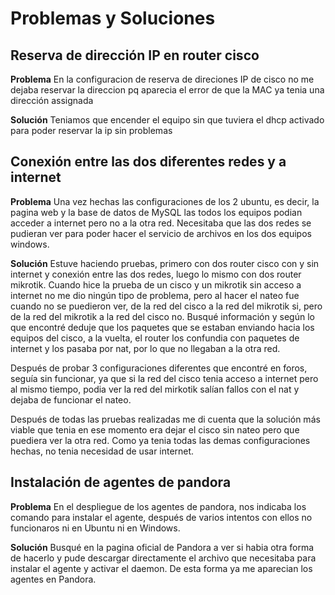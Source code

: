 # Problemas y Soluciones

## Reserva de dirección IP en router cisco

**Problema**
En la configuracion de reserva de direciones IP de cisco no me dejaba reservar la direccion pq aparecia el error de que la MAC ya tenia una dirección assignada

**Solución**
Teniamos que encender el equipo sin que tuviera el dhcp activado para poder reservar la ip sin problemas



## Conexión entre las dos diferentes redes y a internet

**Problema**
Una vez hechas las configuraciones de los 2 ubuntu, es decir, la pagina web y la base de datos de MySQL las todos los equipos podian acceder a internet pero no a la otra red. Necesitaba que las dos redes se pudieran ver para poder hacer el servicio de archivos en los dos equipos windows.

**Solución**
Estuve haciendo pruebas, primero con dos router cisco con y sin internet y conexión entre las dos redes, luego lo mismo con dos router mikrotik. Cuando hice la prueba de un cisco y un mikrotik sin acceso a internet no me dio ningún tipo de problema, pero al hacer el nateo fue cuando no se puedieron ver, de la red del cisco a la red del mikrotik si, pero de la red del mikrotik a la red del cisco no.
Busqué información y según lo que encontré deduje que los paquetes que se estaban enviando hacia los equipos del cisco, a la vuelta, el router los confundia con paquetes de internet y los pasaba por nat, por lo que no llegaban a la otra red.

Después de probar 3 configuraciones diferentes que encontré en foros, seguía sin funcionar, ya que si la red del cisco tenia acceso a internet pero al mismo tiempo, podia ver la red del mirkotik salían fallos con el nat y dejaba de funcionar el nateo.

Después de todas las pruebas realizadas me di cuenta que la solución más viable que tenia en ese momento era dejar el cisco sin nateo pero que puediera ver la otra red. Como ya tenia todas las demas configuraciones hechas, no tenia necesidad de usar internet.


## Instalación de agentes de pandora

**Problema**
En el despliegue de los agentes de pandora, nos indicaba los comando para instalar el agente, después de varios intentos con ellos no funcionaros ni en Ubuntu ni en Windows.

**Solución**
Busqué en la pagina oficial de Pandora a ver si habia otra forma de hacerlo y pude descargar directamente el archivo que necesitaba para instalar el agente y activar el daemon. De esta forma ya me aparecian los agentes en Pandora.




